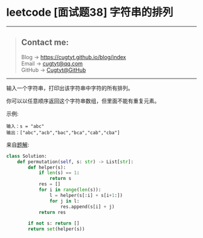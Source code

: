 # leetcode [面试题38] 字符串的排列

---
> ## Contact me:
> Blog -> <https://cugtyt.github.io/blog/index>  
> Email -> <cugtyt@qq.com>  
> GitHub -> [Cugtyt@GitHub](https://github.com/Cugtyt)

---

输入一个字符串，打印出该字符串中字符的所有排列。

你可以以任意顺序返回这个字符串数组，但里面不能有重复元素。 

示例:
```
输入：s = "abc"
输出：["abc","acb","bac","bca","cab","cba"]
```

来自[题解](https://leetcode-cn.com/problems/zi-fu-chuan-de-pai-lie-lcof/solution/pythonjian-dan-yi-dong-jie-fa-by-ai-bian-cheng-d-5/):

``` python
class Solution:
    def permutation(self, s: str) -> List[str]:
        def helper(s):
            if len(s) == 1:
                return s
            res = []
            for i in range(len(s)):
                l = helper(s[:i] + s[i+1:])
                for j in l:
                    res.append(s[i] + j)
            return res
        
        if not s: return []
        return set(helper(s))
```